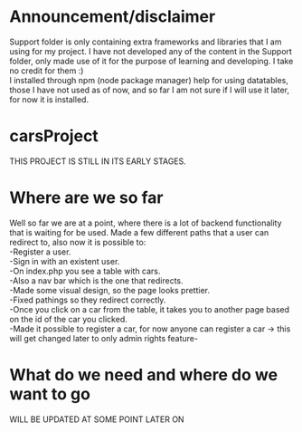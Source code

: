# Announcement/disclaimer
Support folder is only containing extra frameworks and libraries that I am using for my project.
I have not developed any of the content in the Support folder, only made use of it for the purpose of learning and developing.
I take no credit for them :) \
I installed through npm (node package manager) help for using datatables, those I have not used as of now, and so far
I am not sure if I will use it later, for now it is installed.
# carsProject
THIS PROJECT IS STILL IN ITS EARLY STAGES.

# Where are we so far
Well so far we are at a point, where there is a lot of backend functionality that is waiting for be used.
Made a few different paths that a user can redirect to, also now it is possible to:\
  -Register a user.\
  -Sign in with an existent user.\
  -On index.php you see a table with cars.\
  -Also a nav bar which is the one that redirects.\
  -Made some visual design, so the page looks prettier.\
  -Fixed pathings so they redirect correctly.\
  -Once you click on a car from the table, it takes you to another page based on the id of the car you clicked.\
  -Made it possible to register a car, for now anyone can register a car -> this will get changed later to only admin rights feature-

# What do we need and where do we want to go
WILL BE UPDATED AT SOME POINT LATER ON
